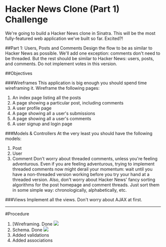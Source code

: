 # Hacker News Clone (Part 1) Challenge

We're going to build a Hacker News clone in Sinatra. This will be the most fully-featured web application
we've built so far. Excited?!

##Part 1: Users, Posts and Comments
Design the flow to be as similar to Hacker News as possible. We'll add one exception: comments don't need
to be threaded. But the rest should be similar to Hacker News: users, posts, and comments. Do not
implement votes in this version.

##Objectives

###Wireframes
This application is big enough you should spend time wireframing it. Wireframe the following pages:
1. An index page listing all the posts
2. A page showing a particular post, including comments
3. A user profile page
4. A page showing all a user's submissions
5. A page showing all a user's comments
6. A user signup and login page

###Models & Controllers
At the very least you should have the following models:
1. Post
2. User
3. Comment
Don't worry about threaded comments, unless you're feeling adventurous. Even if you are feeling
adventurous, trying to implement threaded comments now might derail your momentum: wait until you
have a non-threaded version working before you try your hand at a threaded version.
Also, don't worry about Hacker News' fancy sorting algorithms for the post homepage and comment
threads. Just sort them in some simple way: chronologically, alphabetically, etc.

###Views
Implement all the views. Don't worry about AJAX at first.

-------------

#Procedure

1. [Wireframing.  Done
![](README-imgs/wireframe.png)
2. Schema. Done
![](README-imgs/schema.jpg)
3.  Added validations
4. Added associations

